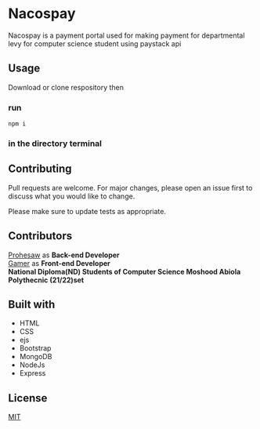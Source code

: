 # Nacospay

Nacospay is a payment portal used for making payment for departmental levy for computer science student using paystack api 


## Usage
Download or clone respository then
### run
```
npm i 
```
### in the directory terminal

## Contributing
Pull requests are welcome. For major changes, please open an issue first
to discuss what you would like to change.

Please make sure to update tests as appropriate.

## Contributors
[Prohesaw](https://github.com/prophesaw) as <b>Back-end Developer</b></br>
[Gamer](https://github.com/GamerTechs) as <b>Front-end Developer</b></br>
<b>National Diploma(ND) Students of Computer Science Moshood Abiola Polythecnic (21/22)set </b>

## Built with
<ul>
<li>HTML</li>
<li>CSS</li>
<li>ejs</li>
<li>Bootstrap</li>
<li>MongoDB</li>
<li>NodeJs</li>
<li>Express</li>
</ul>

## License

[MIT](https://choosealicense.com/licenses/mit/)